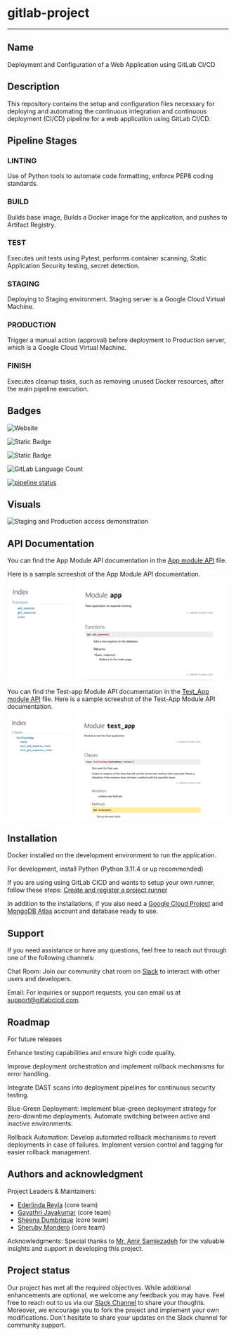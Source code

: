 # gitlab-project

***
## Name
Deployment and Configuration of a Web Application using GitLab CI/CD

## Description
This repository contains the setup and configuration files necessary for deploying and automating the continuous integration and continuous deployment (CI/CD) pipeline for a web application using GitLab CI/CD.
## Pipeline Stages

### LINTING
Use of Python tools to automate code formatting, enforce PEP8 coding standards.

### BUILD
Builds base image, Builds a Docker image for the application, and pushes to Artifact Registry.

### TEST
Executes unit tests using Pytest, performs container scanning, Static Application Security testing, secret detection.

### STAGING
Deploying to Staging environment. Staging server is a Google Cloud Virtual Machine.

### PRODUCTION
Trigger a manual action (approval) before deployment to Production server, which is a Google Cloud Virtual Machine.

### FINISH
Executes cleanup tasks, such as removing unused Docker resources, after the main pipeline execution.


## Badges

![Website](https://img.shields.io/website?url=http%3A%2F%2F34.130.147.47%3A5000%2F&style=for-the-badge)


![Static Badge](https://img.shields.io/badge/database_server-mongodb-green?style=flat-square)

![Static Badge](https://img.shields.io/badge/application_server-google_cloud_computeengine-green?style=flat-square)

![GitLab Language Count](https://img.shields.io/gitlab/languages/count/cbd3345_2_sheena%2Fgitlab-project)


[![pipeline status](https://gitlab.com/cbd3345_2_sheena/gitlab-project/badges/main/pipeline.svg)](https://gitlab.com/cbd3345_2_sheena/gitlab-project/-/commits/main)



## Visuals
![Staging and Production access demonstration](gifs/demo_staging_and_prod_environment_access.gif)

## API Documentation

You can find the App Module API documentation in the [App module API](http://apidocumentationgitlab.s3-website-us-east-1.amazonaws.com/) file.

Here is a sample screeshot of the App Module API documentation.
![App module API](APIdocumentations/moduleapp.png)

You can find the Test-app Module API documentation in the [Test_App module API](http://apidocumentationgitlab2.s3-website-us-east-1.amazonaws.com) file.
Here is a sample screeshot of the Test-App Module API documentation.
![Test-App module API](APIdocumentations/testappmodule.png)



## Installation
Docker installed on the development environment to run the application.

For development, install Python (Python 3.11.4 or up recommended)

If you are using using GitLab CICD and wants to setup your own runner, follow these steps:
[Create and register a project runner](https://docs.gitlab.com/ee/tutorials/create_register_first_runner/#create-and-register-a-project-runner)

In addition to the installations, if you also need a [Google Cloud Project](https://console.cloud.google.com/) and [MongoDB Atlas](https://www.mongodb.com/products/platform/cloud) account and database ready to use.

## Support
If you need assistance or have any questions, feel free to reach out through one of the following channels:

Chat Room: Join our community chat room on [Slack](https://join.slack.com/t/slack-wjn8365/shared_invite/zt-2h52ilcgi-N330_9FXPN9S6ittxT4fYg) to interact with other users and developers.

Email: For inquiries or support requests, you can email us at support@gitlabcicd.com.

## Roadmap
For future releases

Enhance testing capabilities and ensure high code quality.

Improve deployment orchestration and implement rollback mechanisms for error handling.

Integrate DAST scans into deployment pipelines for continuous security testing.

Blue-Green Deployment:
Implement blue-green deployment strategy for zero-downtime deployments.
Automate switching between active and inactive environments.

Rollback Automation:
Develop automated rollback mechanisms to revert deployments in case of failures.
Implement version control and tagging for easier rollback management.


## Authors and acknowledgment

Project Leaders & Maintainers:

- [Ederlinda Reyla](https://gitlab.com/C0884805) (core team)
- [Gayathri Jayakumar](https://gitlab.com/gayathri_jk) (core team)
- [Sheena Dumbrique](https://gitlab.com/sheezzz) (core team)
- [Sheruby Mondero](https://gitlab.com/Sheruby) (core team)

Acknowledgments:
Special thanks to [Mr. Amir Samiezadeh](https://gitlab.com/amirsmz) for the valuable insights and support in developing this project.




## Project status
Our project has met all the required objectives. While additional enhancements are optional, we welcome any feedback you may have. Feel free to reach out to us via our [Slack Channel](https://join.slack.com/t/slack-wjn8365/shared_invite/zt-2h52ilcgi-N330_9FXPN9S6ittxT4fYg) to share your thoughts. Moreover, we encourage you to fork the project and implement your own modifications. Don't hesitate to share your updates on the Slack channel for community support.
